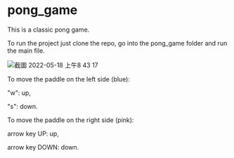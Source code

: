 # pong_game
This is a classic pong game.

To run the project just clone the repo, go into the pong_game folder and run the main file.

![截圖 2022-05-18 上午8 43 17](https://user-images.githubusercontent.com/104964820/168934494-6c72057a-450b-4e63-afa6-2fe4d0b4a449.png)

To move the paddle on the left side (blue):

"w": up, 

"s": down.

To move the paddle on the right side (pink):

arrow key UP: up, 

arrow key DOWN: down.
